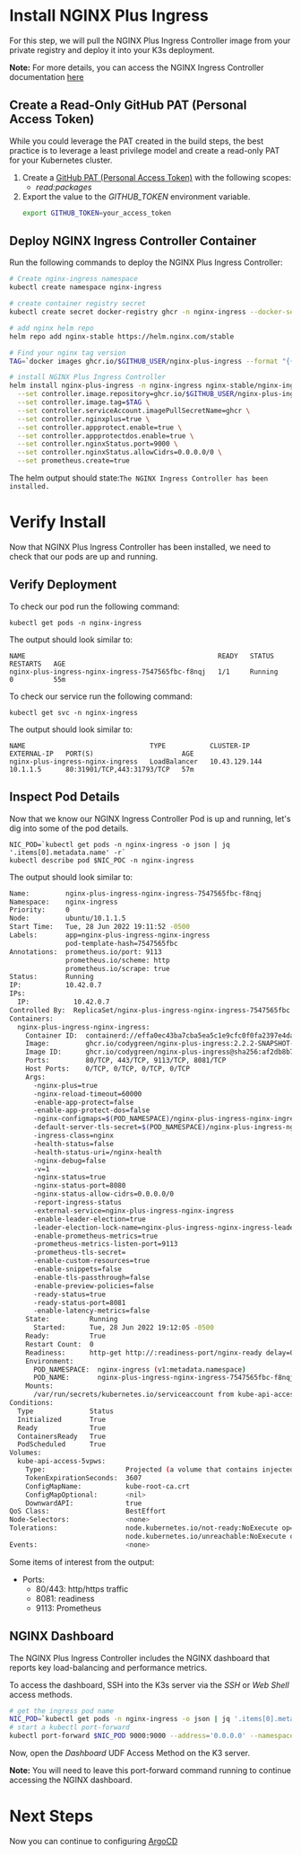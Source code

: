 # Install NGINX Plus Ingress
For this step, we will pull the NGINX Plus Ingress Controller image from your private registry and deploy it into your K3s deployment.

**Note:** For more details, you can access the NGINX Ingress Controller documentation [here](https://docs.nginx.com/nginx-ingress-controller/installation/installation-with-helm/)


## Create a Read-Only GitHub PAT (Personal Access Token)
While you could leverage the PAT created in the build steps, the best practice is to leverage a least privilege model and create a read-only PAT for your Kubernetes cluster.

1. Create a [GitHub PAT (Personal Access Token)](https://docs.github.com/en/authentication/keeping-your-account-and-data-secure/creating-a-personal-access-token) with the following scopes:
    - *read:packages*
1. Export the value to the *GITHUB_TOKEN* environment variable.
    ```bash
    export GITHUB_TOKEN=your_access_token
    ```

## Deploy NGINX Ingress Controller Container
Run the following commands to deploy the NGINX Plus Ingress Controller:

```bash
# Create nginx-ingress namespace
kubectl create namespace nginx-ingress

# create container registry secret
kubectl create secret docker-registry ghcr -n nginx-ingress --docker-server=ghcr.io --docker-username=${GITHUB_USER} --docker-password=${GITHUB_TOKEN}

# add nginx helm repo
helm repo add nginx-stable https://helm.nginx.com/stable

# Find your nginx tag version
TAG=`docker images ghcr.io/$GITHUB_USER/nginx-plus-ingress --format "{{.Tag}}"`

# install NGINX Plus Ingress Controller
helm install nginx-plus-ingress -n nginx-ingress nginx-stable/nginx-ingress \
  --set controller.image.repository=ghcr.io/$GITHUB_USER/nginx-plus-ingress \
  --set controller.image.tag=$TAG \
  --set controller.serviceAccount.imagePullSecretName=ghcr \
  --set controller.nginxplus=true \
  --set controller.appprotect.enable=true \
  --set controller.appprotectdos.enable=true \
  --set controller.nginxStatus.port=9000 \
  --set controller.nginxStatus.allowCidrs=0.0.0.0/0 \
  --set prometheus.create=true
```

The helm output should state:`The NGINX Ingress Controller has been installed.`

# Verify Install
Now that NGINX Plus Ingress Controller has been installed, we need to check that our pods are up and running.

## Verify Deployment

To check our pod run the following command:
```shell
kubectl get pods -n nginx-ingress
```
The output should look similar to:
```shell
NAME                                                READY   STATUS    RESTARTS   AGE
nginx-plus-ingress-nginx-ingress-7547565fbc-f8nqj   1/1     Running   0          55m
```

To check our service run the following command:
```shell
kubectl get svc -n nginx-ingress
```
The output should look similar to:
```shell
NAME                               TYPE           CLUSTER-IP      EXTERNAL-IP   PORT(S)                      AGE
nginx-plus-ingress-nginx-ingress   LoadBalancer   10.43.129.144   10.1.1.5      80:31901/TCP,443:31793/TCP   57m
```

## Inspect Pod Details
Now that we know our NGINX Ingress Controller Pod is up and running, let's dig into some of the pod details.

```shell
NIC_POD=`kubectl get pods -n nginx-ingress -o json | jq '.items[0].metadata.name' -r`
kubectl describe pod $NIC_POC -n nginx-ingress
```

The output should look similar to:
```bash
Name:         nginx-plus-ingress-nginx-ingress-7547565fbc-f8nqj
Namespace:    nginx-ingress
Priority:     0
Node:         ubuntu/10.1.1.5
Start Time:   Tue, 28 Jun 2022 19:11:52 -0500
Labels:       app=nginx-plus-ingress-nginx-ingress
              pod-template-hash=7547565fbc
Annotations:  prometheus.io/port: 9113
              prometheus.io/scheme: http
              prometheus.io/scrape: true
Status:       Running
IP:           10.42.0.7
IPs:
  IP:           10.42.0.7
Controlled By:  ReplicaSet/nginx-plus-ingress-nginx-ingress-7547565fbc
Containers:
  nginx-plus-ingress-nginx-ingress:
    Container ID:  containerd://effa0ec43ba7cba5ea5c1e9cfc0f0fa2397e4dacc5b6a602200597b5520ecd19
    Image:         ghcr.io/codygreen/nginx-plus-ingress:2.2.2-SNAPSHOT-a88b7fe
    Image ID:      ghcr.io/codygreen/nginx-plus-ingress@sha256:af2db8b7fa32a2b021ea6e2a453bca4c05f6a1897dd1c3c82fbee42d9a49c0b8
    Ports:         80/TCP, 443/TCP, 9113/TCP, 8081/TCP
    Host Ports:    0/TCP, 0/TCP, 0/TCP, 0/TCP
    Args:
      -nginx-plus=true
      -nginx-reload-timeout=60000
      -enable-app-protect=false
      -enable-app-protect-dos=false
      -nginx-configmaps=$(POD_NAMESPACE)/nginx-plus-ingress-nginx-ingress
      -default-server-tls-secret=$(POD_NAMESPACE)/nginx-plus-ingress-nginx-ingress-default-server-tls
      -ingress-class=nginx
      -health-status=false
      -health-status-uri=/nginx-health
      -nginx-debug=false
      -v=1
      -nginx-status=true
      -nginx-status-port=8080
      -nginx-status-allow-cidrs=0.0.0.0/0
      -report-ingress-status
      -external-service=nginx-plus-ingress-nginx-ingress
      -enable-leader-election=true
      -leader-election-lock-name=nginx-plus-ingress-nginx-ingress-leader-election
      -enable-prometheus-metrics=true
      -prometheus-metrics-listen-port=9113
      -prometheus-tls-secret=
      -enable-custom-resources=true
      -enable-snippets=false
      -enable-tls-passthrough=false
      -enable-preview-policies=false
      -ready-status=true
      -ready-status-port=8081
      -enable-latency-metrics=false
    State:          Running
      Started:      Tue, 28 Jun 2022 19:12:05 -0500
    Ready:          True
    Restart Count:  0
    Readiness:      http-get http://:readiness-port/nginx-ready delay=0s timeout=1s period=1s #success=1 #failure=3
    Environment:
      POD_NAMESPACE:  nginx-ingress (v1:metadata.namespace)
      POD_NAME:       nginx-plus-ingress-nginx-ingress-7547565fbc-f8nqj (v1:metadata.name)
    Mounts:
      /var/run/secrets/kubernetes.io/serviceaccount from kube-api-access-5vpws (ro)
Conditions:
  Type              Status
  Initialized       True
  Ready             True
  ContainersReady   True
  PodScheduled      True
Volumes:
  kube-api-access-5vpws:
    Type:                    Projected (a volume that contains injected data from multiple sources)
    TokenExpirationSeconds:  3607
    ConfigMapName:           kube-root-ca.crt
    ConfigMapOptional:       <nil>
    DownwardAPI:             true
QoS Class:                   BestEffort
Node-Selectors:              <none>
Tolerations:                 node.kubernetes.io/not-ready:NoExecute op=Exists for 300s
                             node.kubernetes.io/unreachable:NoExecute op=Exists for 300s
Events:                      <none>
```

Some items of interest from the output:
- Ports:
    - 80/443: http/https traffic
    - 8081: readiness 
    - 9113: Prometheus

## NGINX Dashboard
The NGINX Plus Ingress Controller includes the NGINX dashboard that reports key load-balancing and performance metrics.

To access the dashboard, SSH into the K3s server via the *SSH* or *Web Shell* access methods.

```bash
# get the ingress pod name
NIC_POD=`kubectl get pods -n nginx-ingress -o json | jq '.items[0].metadata.name' -r`
# start a kubectl port-forward
kubectl port-forward $NIC_POD 9000:9000 --address='0.0.0.0' --namespace=nginx-ingress
```

Now, open the *Dashboard* UDF Access Method on the K3 server.

**Note:** You will need to leave this port-forward command running to continue accessing the NGINX dashboard.

# Next Steps
Now you can continue to configuring [ArgoCD](argocd.md)